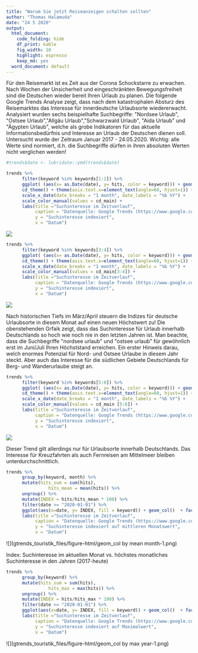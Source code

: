 ```yaml
---
title: "Warum Sie jetzt Reiseanzeigen schalten sollten"
author: "Thomas Halamuda"
date: "24 5 2020"
output:
  html_document: 
    code_folding: hide
    df_print: kable
    fig_width: 10
    highlight: espresso
    keep_md: yes
  word_document: default
---
```








Für den Reisemarkt ist es Zeit aus der Corona Schockstarre zu erwachen. Nach Wochen der Unsicherheit und eingeschränkten Bewegungsfreiheit sind die Deutschen wieder bereit Ihren Urlaub zu planen. Die folgende Google Trends Analyse zeigt, dass nach dem katastrophalen Absturz des Reisemarktes das Interesse für innerdeutsche Urlaubsorte wiedererwacht. Analysiert wurden sechs beispielhafte Suchbegriffe: "Nordsee Urlaub", "Ostsee Urlaub","Allgäu Urlaub","Schwarzwald Urlaub", "Aida Urlaub" und "Ägypten Urlaub", welche als grobe Indikatoren für das aktuelle Informationsbedürfnis und Interesse an Urlaub der Deutschen dienen soll. Untersucht wurde der Zeitraum Januar 2017 - 24.05.2020.
Wichtig: alle Werte sind normiert, d.h. die Suchbegriffe dürfen in ihren absoluten Werten nicht verglichen werden!



```r
#trends$date <- lubridate::ymd(trends$date)
```



```r
trends %>%
      filter(keyword %in% keywords[1:2]) %>%
      ggplot( (aes(x= as.Date(date), y= hits, color = keyword))) + geom_line(size = 1.5)  +
      cd_theme() + theme(axis.text.x=element_text(angle=60, hjust=1)) +
      scale_x_date(date_breaks = "1 month", date_labels = "%b %Y") +
      scale_color_manual(values = cd_main) +
      labs(title ="Suchinteresse im Zeitverlauf",
           caption = "Datenquelle: Google Trends (https://www.google.com/trends)",
           y = "Suchinteresse indexiert",
           x = "Datum")
```

![](gtrends_touristik_files/figure-html/gesamt-1.png)<!-- -->

```r
trends %>%
      filter(keyword %in% keywords[3:4]) %>%
      ggplot( (aes(x= as.Date(date), y= hits, color = keyword))) + geom_line(size = 1.5)  +
      cd_theme() + theme(axis.text.x=element_text(angle=60, hjust=1)) +
      scale_x_date(date_breaks = "1 month", date_labels = "%b %Y") +
      scale_color_manual(values = cd_main[3:4]) +
      labs(title ="Suchinteresse im Zeitverlauf",
           caption = "Datenquelle: Google Trends (https://www.google.com/trends)",
           y = "Suchinteresse indexiert",
           x = "Datum")
```

![](gtrends_touristik_files/figure-html/gesamt-2.png)<!-- -->

Nach historischen Tiefs im März/April steuern die Indizes für deutsche Urlaubsorte in diesem Monat auf einen neuen Höchstwert zu!
Die obenstehenden Grfaik zeigt, dass das Suchinteresse für Urlaub innerhalb Deutschlands so hoch wie noch nie in den letzten Jahren ist. 
Man beachte, dass die Suchbegriffe "nordsee urlaub" und "ostsee urlaub" für gewöhnlich erst im Juni/Juli Ihren Höchststand erreichen. Ein erster Hinweis darau, welch enormes Potenzial für Nord- und Ostsee Urlaube in diesem Jahr steckt. Aber auch das Interesse für die südlichen Gebiete Deutschlands für Berg- und Wanderurlaube steigt an. 




```r
trends %>%
      filter(keyword %in% keywords[5:6]) %>%
      ggplot( (aes(x= as.Date(date), y= hits, color = keyword))) + geom_line(size = 1.5)   +
      cd_theme() + theme(axis.text.x=element_text(angle=60, hjust=1)) +
      scale_x_date(date_breaks = "1 month", date_labels = "%b %Y") +
      scale_color_manual(values = cd_main [5:6]) +
      labs(title ="Suchinteresse im Zeitverlauf",
           caption = "Datenquelle: Google Trends (https://www.google.com/trends)",
           y = "Suchinteresse indexiert",
           x = "Datum")
```

![](gtrends_touristik_files/figure-html/gesamt_ausserhalb-1.png)<!-- -->


Dieser Trend gilt allerdings nur für Urlaubsorte innerhalb Deutschlands. Das Interesse für Kreuzfahrten als auch Fernreisen am Mittelmeer bleiben unterdurchschnittlich.


```r
trends %>%
      group_by(keyword, month) %>%
      mutate(hits_sum = sum(hits),
                hits_mean = mean(hits)) %>%
      ungroup() %>%
      mutate(INDEX = hits/hits_mean * 100) %>%
      filter(date >= "2020-01-01") %>%
      ggplot(aes(x=date, y= INDEX, fill = keyword)) + geom_col()  + facet_wrap(~keyword, nrow =1) + cd_theme() + scale_fill_manual(values = cd_main) +
      labs(title ="Suchinteresse im Zeitverlauf",
           caption = "Datenquelle: Google Trends (https://www.google.com/trends)",
           y = "Suchinteresse indexiert auf mittleren Monatswert",
           x = "Datum")
```

![](gtrends_touristik_files/figure-html/geom_col by mean month-1.png)<!-- -->



Index: Suchinteresse im aktuellen Monat vs. höchstes monatliches Suchinteresse in den Jahren (2017-heute)

```r
trends %>%
      group_by(keyword) %>%
      mutate(hits_sum = sum(hits),
                hits_max = max(hits)) %>%
      ungroup() %>%
      mutate(INDEX = hits/hits_max * 100) %>%
      filter(date >= "2020-01-01") %>%
      ggplot(aes(x=date, y= INDEX, fill = keyword)) + geom_col()  + facet_wrap(~keyword, nrow =1) + cd_theme() + scale_fill_manual(values = cd_main) +
      labs(title ="Suchinteresse im Zeitverlauf",
           caption = "Datenquelle: Google Trends (https://www.google.com/trends)",
           y = "Suchinteresse indexiert auf Maximalwert",
           x = "Datum")
```

![](gtrends_touristik_files/figure-html/geom_col by max year-1.png)<!-- -->


